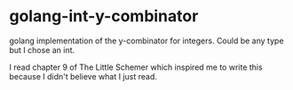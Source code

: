 # golang-int-y-combinator
golang implementation of the y-combinator for integers. Could be any type but I chose an int.

I read chapter 9 of The Little Schemer which inspired me to write this because I didn't believe what I just read. 
